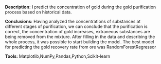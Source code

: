 **Description:** I predict the concentration of gold during the gold purification process based on historical data.

**Conclusions:** Having analyzed the concentrations of substances at different stages of purification, we can conclude that the purification is correct, the concentration of gold increases, extraneous substances are being removed from the mixture. After filling in the data and describing the whole process, it was possible to start building the model. The best model for predicting the gold recovery rate from ore was RandomForestRegressor

**Tools:** Matplotlib,NumPy,Pandas,Python,Scikit-learn


